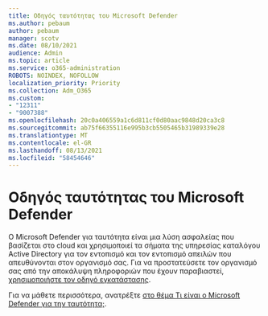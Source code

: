 ```yaml
---
title: Οδηγός ταυτότητας του Microsoft Defender
ms.author: pebaum
author: pebaum
manager: scotv
ms.date: 08/10/2021
audience: Admin
ms.topic: article
ms.service: o365-administration
ROBOTS: NOINDEX, NOFOLLOW
localization_priority: Priority
ms.collection: Adm_O365
ms.custom:
- "12311"
- "9007388"
ms.openlocfilehash: 20c0a406559a1c6d811cf0d80aac9848d20ca3c8
ms.sourcegitcommit: ab75f66355116e995b3cb5505465b31989339e28
ms.translationtype: MT
ms.contentlocale: el-GR
ms.lasthandoff: 08/13/2021
ms.locfileid: "58454646"
---
```

# <a name="microsoft-defender-for-identity-guide"></a>Οδηγός ταυτότητας του Microsoft Defender

Ο Microsoft Defender για ταυτότητα είναι μια λύση ασφαλείας που βασίζεται στο cloud και χρησιμοποιεί τα σήματα της υπηρεσίας καταλόγου Active Directory για τον εντοπισμό και τον εντοπισμό απειλών που απευθύνονται στον οργανισμό σας. Για να προστατεύσετε τον οργανισμό σας από την αποκάλυψη πληροφοριών που έχουν παραβιαστεί, [χρησιμοποιήστε τον οδηγό εγκατάστασης](https://portal.office.com/adminportal/home?#/modernonboarding/microsoftdefenderforidentitysetupguide). 

Για να μάθετε περισσότερα, ανατρέξτε [στο θέμα Τι είναι ο Microsoft Defender για την ταυτότητα;](https://docs.microsoft.com/defender-for-identity/what-is).  

